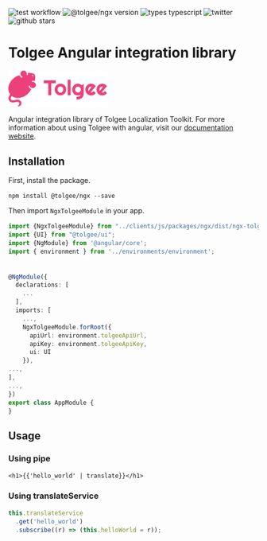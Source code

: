 ![test workflow](https://github.com/tolgee/tolgee-js/actions/workflows/test.yml/badge.svg)
![@tolgee/ngx version](https://img.shields.io/npm/v/@tolgee/ngx?label=%40tolgee%2Fngx)
![types typescript](https://img.shields.io/badge/Types-Typescript-blue)
![twitter](https://img.shields.io/twitter/follow/Tolgee_i18n?style=social)
![github stars](https://img.shields.io/github/stars/tolgee/tolgee-js?style=social)

# Tolgee Angular integration library

[<img src="https://raw.githubusercontent.com/tolgee/documentation/main/tolgee_logo_text.svg" alt="Tolgee" width="200" />](https://tolgee.io)

Angular integration library of Tolgee Localization Toolkit. For more information about using Tolgee with angular,
visit our [documentation website](https://toolkit.tolgee.io/docs/web/using_with_angular/installation).

## Installation

First, install the package.

    npm install @tolgee/ngx --save

Then import `NgxTolgeeModule` in your app.

```typescript
import {NgxTolgeeModule} from "../clients/js/packages/ngx/dist/ngx-tolgee/tolgee-ngx";
import {UI} from "@tolgee/ui";
import {NgModule} from '@angular/core';
import { environment } from '../environments/environment';


@NgModule({
  declarations: [
    ...
  ],
  imports: [
    ...,
    NgxTolgeeModule.forRoot({
      apiUrl: environment.tolgeeApiUrl,
      apiKey: environment.tolgeeApiKey,
      ui: UI
    }),
...,
],
...,
})
export class AppModule {
}
```

## Usage

### Using pipe

```angular2html
<h1>{{'hello_world' | translate}}</h1>
```

### Using translateService

```ts
this.translateService
  .get('hello_world')
  .subscribe((r) => (this.helloWorld = r));
```

